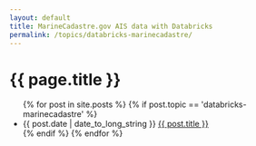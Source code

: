 ```yaml
---
layout: default
title: MarineCadastre.gov AIS data with Databricks
permalink: /topics/databricks-marinecadastre/
---
```


<h1>{{ page.title }}</h1>

<ul class="spaced_list">
  {% for post in site.posts %}
    {% if post.topic == 'databricks-marinecadastre' %}
      <li>
        {{ post.date | date_to_long_string }} <a href="{{ post.url }}">{{ post.title }}</a>
      </li>
    {% endif %}
  {% endfor %}
</ul>
